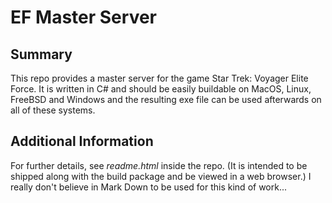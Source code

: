 # EF Master Server

## Summary
This repo provides a master server for the game Star Trek: Voyager Elite Force. It is written in C# and should be easily buildable on MacOS, Linux, FreeBSD and Windows and the resulting exe file can be used afterwards on all of these systems.

## Additional Information
For further details, see *readme.html* inside the repo. (It is intended to be shipped along with the build package and be viewed in a web browser.) I really don't believe in Mark Down to be used for this kind of work...
